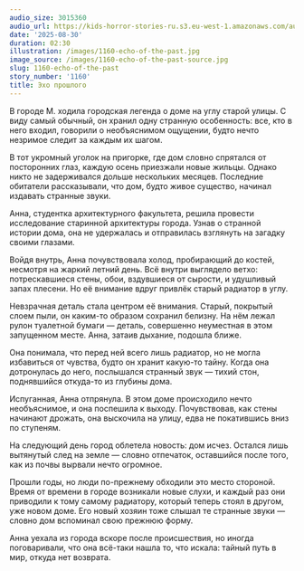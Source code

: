 ```yaml
---
audio_size: 3015360
audio_url: https://kids-horror-stories-ru.s3.eu-west-1.amazonaws.com/audio/1160-echo-of-the-past.mp3
date: '2025-08-30'
duration: 02:30
illustration: /images/1160-echo-of-the-past.jpg
image_source: /images/1160-echo-of-the-past-source.jpg
slug: 1160-echo-of-the-past
story_number: '1160'
title: Эхо прошлого
---
```


В городе М. ходила городская легенда о доме на углу старой улицы. С виду самый обычный, он хранил одну странную особенность: все, кто в него входил, говорили о необъяснимом ощущении, будто нечто незримое следит за каждым их шагом.

В тот укромный уголок на пригорке, где дом словно спрятался от посторонних глаз, каждую осень приезжали новые жильцы. Однако никто не задерживался дольше нескольких месяцев. Последние обитатели рассказывали, что дом, будто живое существо, начинал издавать странные звуки.

Анна, студентка архитектурного факультета, решила провести исследование старинной архитектуры города. Узнав о странной истории дома, она не удержалась и отправилась взглянуть на загадку своими глазами.

Войдя внутрь, Анна почувствовала холод, пробирающий до костей, несмотря на жаркий летний день. Всё внутри выглядело ветхо: потрескавшиеся стены, обои, вздувшиеся от сырости, и удушливый запах плесени. Но её внимание вдруг привлёк старый радиатор в углу.

Невзрачная деталь стала центром её внимания. Старый, покрытый слоем пыли, он каким-то образом сохранил белизну. На нём лежал рулон туалетной бумаги — деталь, совершенно неуместная в этом запущенном месте. Анна, затаив дыхание, подошла ближе.

Она понимала, что перед ней всего лишь радиатор, но не могла избавиться от чувства, будто он хранит какую-то тайну. Когда она дотронулась до него, послышался странный звук — тихий стон, поднявшийся откуда-то из глубины дома.

Испуганная, Анна отпрянула. В этом доме происходило нечто необъяснимое, и она поспешила к выходу. Почувствовав, как стены начинают дрожать, она выскочила на улицу, едва не покатившись вниз по ступеням.

На следующий день город облетела новость: дом исчез. Остался лишь вытянутый след на земле — словно отпечаток, оставшийся после того, как из почвы вырвали нечто огромное.

Прошли годы, но люди по-прежнему обходили это место стороной. Время от времени в городе возникали новые слухи, и каждый раз они приводили к тому самому радиатору, который теперь стоял в другом, уже новом доме. Его новый хозяин тоже слышал те странные звуки — словно дом вспоминал свою прежнюю форму.

Анна уехала из города вскоре после происшествия, но иногда поговаривали, что она всё-таки нашла то, что искала: тайный путь в мир, откуда нет возврата.